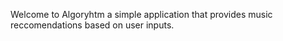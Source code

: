 Welcome to Algoryhtm a simple application that provides music reccomendations based on user inputs. 